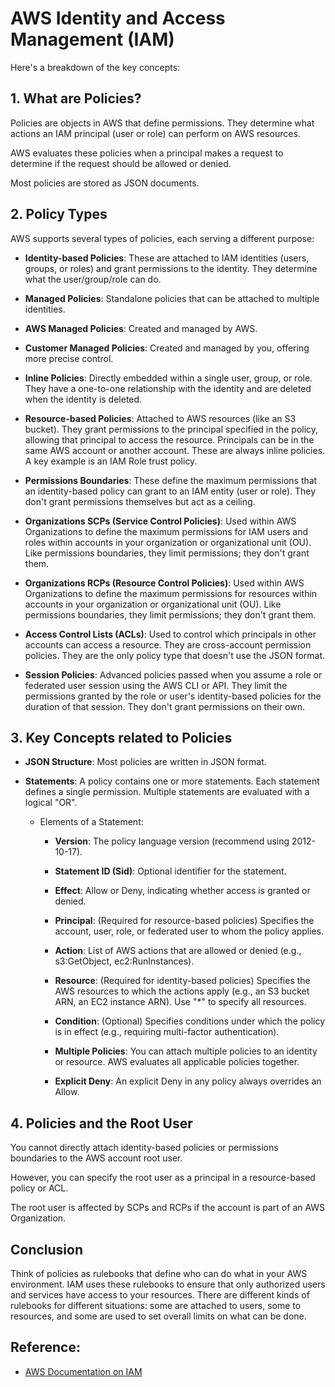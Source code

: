 # AWS Identity and Access Management (IAM)
Here's a breakdown of the key concepts:

## 1. What are Policies?
Policies are objects in AWS that define permissions. They determine what actions an IAM principal (user or role) can perform on AWS resources.

AWS evaluates these policies when a principal makes a request to determine if the request should be allowed or denied.

Most policies are stored as JSON documents.

## 2. Policy Types
AWS supports several types of policies, each serving a different purpose:

- **Identity-based Policies**: These are attached to IAM identities (users, groups, or roles) and grant permissions to the identity. They determine what the user/group/role can do.

- **Managed Policies**: Standalone policies that can be attached to multiple identities.

- **AWS Managed Policies**: Created and managed by AWS.

- **Customer Managed Policies**: Created and managed by you, offering more precise control.

- **Inline Policies**: Directly embedded within a single user, group, or role. They have a one-to-one relationship with the identity and are deleted when the identity is deleted.

- **Resource-based Policies**: Attached to AWS resources (like an S3 bucket). They grant permissions to the principal specified in the policy, allowing that principal to access the resource. Principals can be in the same AWS account or another account. These are always inline policies. A key example is an IAM Role trust policy.

- **Permissions Boundaries**: These define the maximum permissions that an identity-based policy can grant to an IAM entity (user or role). They don't grant permissions themselves but act as a ceiling.

- **Organizations SCPs (Service Control Policies)**: Used within AWS Organizations to define the maximum permissions for IAM users and roles within accounts in your organization or organizational unit (OU). Like permissions boundaries, they limit permissions; they don't grant them.

- **Organizations RCPs (Resource Control Policies)**: Used within AWS Organizations to define the maximum permissions for resources within accounts in your organization or organizational unit (OU). Like permissions boundaries, they limit permissions; they don't grant them.

- **Access Control Lists (ACLs)**: Used to control which principals in other accounts can access a resource. They are cross-account permission policies. They are the only policy type that doesn't use the JSON format.

- **Session Policies**: Advanced policies passed when you assume a role or federated user session using the AWS CLI or API. They limit the permissions granted by the role or user's identity-based policies for the duration of that session. They don't grant permissions on their own.

## 3. Key Concepts related to Policies

- **JSON Structure**: Most policies are written in JSON format.

- **Statements**: A policy contains one or more statements. Each statement defines a single permission. Multiple statements are evaluated with a logical "OR".

  - Elements of a Statement:
    - **Version**: The policy language version (recommend using 2012-10-17).

    - **Statement ID (Sid)**: Optional identifier for the statement.

    - **Effect**: Allow or Deny, indicating whether access is granted or denied.

    - **Principal**: (Required for resource-based policies) Specifies the account, user, role, or federated user to whom the policy applies.

    - **Action**: List of AWS actions that are allowed or denied (e.g., s3:GetObject, ec2:RunInstances).

    - **Resource**: (Required for identity-based policies) Specifies the AWS resources to which the actions apply (e.g., an S3 bucket ARN, an EC2 instance ARN). Use "*" to specify all resources.

    - **Condition**: (Optional) Specifies conditions under which the policy is in effect (e.g., requiring multi-factor authentication).

    - **Multiple Policies**: You can attach multiple policies to an identity or resource. AWS evaluates all applicable policies together.

    - **Explicit Deny**: An explicit Deny in any policy always overrides an Allow.

## 4. Policies and the Root User
You cannot directly attach identity-based policies or permissions boundaries to the AWS account root user.

However, you can specify the root user as a principal in a resource-based policy or ACL.

The root user is affected by SCPs and RCPs if the account is part of an AWS Organization.

## Conclusion

Think of policies as rulebooks that define who can do what in your AWS environment.
IAM uses these rulebooks to ensure that only authorized users and services have access to your resources. 
There are different kinds of rulebooks for different situations: some are attached to users, some to resources, and some are used to set overall limits on what can be done.

## Reference:
- [AWS Documentation on IAM](https://docs.aws.amazon.com/IAM/latest/UserGuide/access_policies.html)
